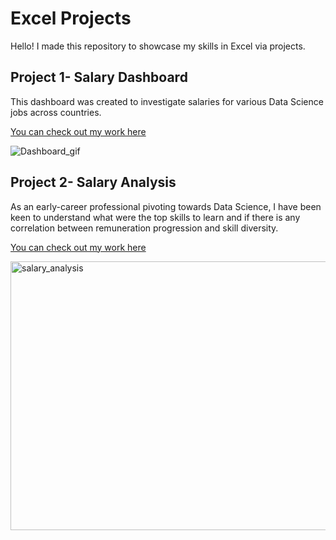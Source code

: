 # Excel Projects

Hello! I made this repository to showcase my skills in Excel via projects.

## Project 1- Salary Dashboard  

This dashboard was created to investigate salaries for various Data Science jobs across countries.

[You can check out my work here](Project_1_Dashboard)  

![Dashboard_gif](https://github.com/user-attachments/assets/20d1d9fa-74a5-4a14-8f0d-f0a3c18a39dd)

## Project 2- Salary Analysis

As an early-career professional pivoting towards Data Science, I have been keen to understand what were the top skills to learn and if there is any correlation between remuneration progression and skill diversity. 

[You can check out my work here](Project_2_Analysis)  

<img width="740" height="430" alt="salary_analysis" src="https://github.com/user-attachments/assets/28f297dc-3b49-4291-bd5a-e438d007e911" />
